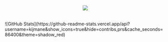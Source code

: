 <div align="center"><br><br>
<img src="https://capsule-render.vercel.app/api?type=venom&height=200&text=Expect%20the%20unexpected!&fontSize=40&color=0:6E1D0C,100&fontColor=D7D7D7"></div><br><br>
![GitHub Stats](https://github-readme-stats.vercel.app/api?username=kijmane&show_icons=true&hide=contribs,prs&cache_seconds=86400&theme=shadow_red)
